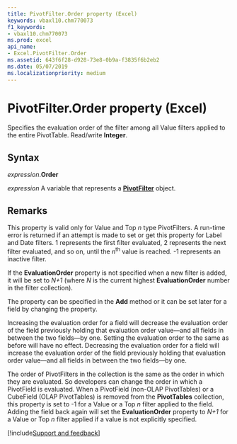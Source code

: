 ```yaml
---
title: PivotFilter.Order property (Excel)
keywords: vbaxl10.chm770073
f1_keywords:
- vbaxl10.chm770073
ms.prod: excel
api_name:
- Excel.PivotFilter.Order
ms.assetid: 643f6f28-d928-73e8-0b9a-f3835f6b2eb2
ms.date: 05/07/2019
ms.localizationpriority: medium
---
```



# PivotFilter.Order property (Excel)

Specifies the evaluation order of the filter among all Value filters applied to the entire PivotTable. Read/write **Integer**.


## Syntax

_expression_.**Order**

_expression_ A variable that represents a **[PivotFilter](Excel.PivotFilter.md)** object.


## Remarks

This property is valid only for Value and Top _n_ type PivotFilters. A run-time error is returned if an attempt is made to set or get this property for Label and Date filters. 1 represents the first filter evaluated, 2 represents the next filter evaluated, and so on, until the _n_<sup>th</sup> value is reached. -1 represents an inactive filter.

If the **EvaluationOrder** property is not specified when a new filter is added, it will be set to _N+1_ (where _N_ is the current highest **EvaluationOrder** number in the filter collection).

The property can be specified in the **Add** method or it can be set later for a field by changing the property.

Increasing the evaluation order for a field will decrease the evaluation order of the field previously holding that evaluation order value—and all fields in between the two fields—by one. Setting the evaluation order to the same as before will have no effect. Decreasing the evaluation order for a field will increase the evaluation order of the field previously holding that evaluation order value—and all fields in between the two fields—by one.

The order of PivotFilters in the collection is the same as the order in which they are evaluated. So developers can change the order in which a PivotField is evaluated. When a PivotField (non-OLAP PivotTables) or a CubeField (OLAP PivotTables) is removed from the **PivotTables** collection, this property is set to -1 for a Value or a Top _n_ filter applied to the field. Adding the field back again will set the **EvaluationOrder** property to _N+1_ for a Value or Top _n_ filter applied if a value is not explicitly specified.




[!include[Support and feedback](~/includes/feedback-boilerplate.md)]